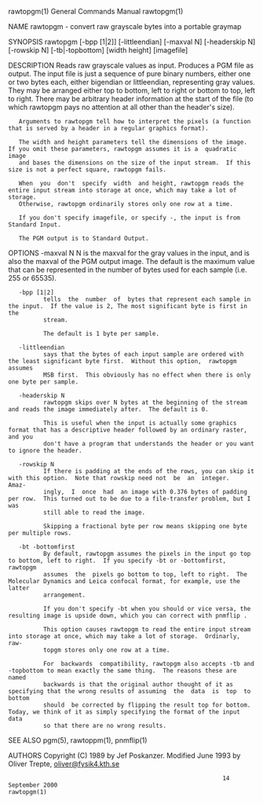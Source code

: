 rawtopgm(1)                                                   General Commands Manual                                                  rawtopgm(1)

NAME
       rawtopgm - convert raw grayscale bytes into a portable graymap

SYNOPSIS
       rawtopgm [-bpp [1|2]] [-littleendian] [-maxval N] [-headerskip N] [-rowskip N] [-tb|-topbottom] [width height] [imagefile]

DESCRIPTION
       Reads  raw grayscale values as input.  Produces a PGM file as output.  The input file is just a sequence of pure binary numbers, either one
       or two bytes each, either bigendian or littleendian, representing gray values.  They may be arranged either top to bottom, left to right or
       bottom  to  top, left to right.  There may be arbitrary header information at the start of the file (to which rawtopgm pays no attention at
       all other than the header's size).

       Arguments to rawtopgm tell how to interpret the pixels (a function that is served by a header in a regular graphics format).

       The width and height parameters tell the dimensions of the image.  If you omit these parameters, rawtopgm assumes it is a  quadratic  image
       and bases the dimensions on the size of the input stream.  If this size is not a perfect square, rawtopgm fails.

       When  you  don't  specify  width  and height, rawtopgm reads the entire input stream into storage at once, which may take a lot of storage.
       Otherwise, rawtopgm ordinarily stores only one row at a time.

       If you don't specify imagefile, or specify -, the input is from Standard Input.

       The PGM output is to Standard Output.

OPTIONS
       -maxval N
              N is the maxval for the gray values in the input, and is also the maxval of the PGM output image.  The default is the maximum  value
              that can be represented in the number of bytes used for each sample (i.e. 255 or 65535).

       -bpp [1|2]
              tells  the  number  of  bytes that represent each sample in the input.  If the value is 2, The most significant byte is first in the
              stream.

              The default is 1 byte per sample.

       -littleendian
              says that the bytes of each input sample are ordered with the least significant byte first.  Without this option,  rawtopgm  assumes
              MSB first.  This obviously has no effect when there is only one byte per sample.

       -headerskip N
              rawtopgm skips over N bytes at the beginning of the stream and reads the image immediately after.  The default is 0.

              This is useful when the input is actually some graphics format that has a descriptive header followed by an ordinary raster, and you
              don't have a program that understands the header or you want to ignore the header.

       -rowskip N
              If there is padding at the ends of the rows, you can skip it with this option.  Note that rowskip need not  be  an  integer.   Amaz‐
              ingly,  I  once  had  an image with 0.376 bytes of padding per row.  This turned out to be due to a file-transfer problem, but I was
              still able to read the image.

              Skipping a fractional byte per row means skipping one byte per multiple rows.

       -bt -bottomfirst
              By default, rawtopgm assumes the pixels in the input go top to bottom, left to right.  If you specify -bt or -bottomfirst,  rawtopgm
              assumes  the  pixels go bottom to top, left to right.  The Molecular Dynamics and Leica confocal format, for example, use the latter
              arrangement.

              If you don't specify -bt when you should or vice versa, the resulting image is upside down, which you can correct with pnmflip .

              This option causes rawtopgm to read the entire input stream into storage at once, which may take a lot of storage.  Ordinarly,  raw‐
              topgm stores only one row at a time.

              For  backwards  compatibility, rawtopgm also accepts -tb and -topbottom to mean exactly the same thing.  The reasons these are named
              backwards is that the original author thought of it as specifying that the wrong results of assuming  the  data  is  top  to  bottom
              should  be corrected by flipping the result top for bottom.  Today, we think of it as simply specifying the format of the input data
              so that there are no wrong results.

SEE ALSO
       pgm(5), rawtoppm(1), pnmflip(1)

AUTHORS
       Copyright (C) 1989 by Jef Poskanzer.
       Modified June 1993 by Oliver Trepte, oliver@fysik4.kth.se

                                                                 14 September 2000                                                     rawtopgm(1)
